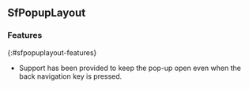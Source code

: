 ## SfPopupLayout

### Features
{:#sfpopuplayout-features}

* Support has been provided to keep the pop-up open even when the back navigation key is pressed.

